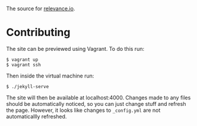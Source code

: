 The source for [relevance.io](https://www.relevance.io).

# Contributing

The site can be previewed using Vagrant. To do this run:

    $ vagrant up
    $ vagrant ssh

Then inside the virtual machine run:

    $ ./jekyll-serve

The site will then be available at localhost:4000. Changes made to any files
should be automatically noticed, so you can just change stuff and refresh the
page. However, it looks like changes to `_config.yml` are not automaticallly
refreshed.
